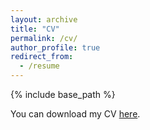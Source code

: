 ```yaml
---
layout: archive
title: "CV"
permalink: /cv/
author_profile: true
redirect_from:
  - /resume
---
```


{% include base_path %}

You can download my CV [here](https://robertfritzsche.github.io/fritzsche.github.io/files/cv-fritzsche-10-2020.pdf).
